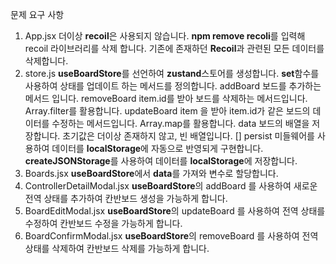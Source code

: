 문제 요구 사항
1. App.jsx
더이상 **recoil**은 사용되지 않습니다. **npm remove recoli**를 입력해 recoil 라이브러리를 삭제 합니다.
기존에 존재하던 **Recoil**과 관련된 모든 데이터를 삭제합니다.
2. store.js
**useBoardStore**를 선언하여 **zustand**스토어를 생성합니다.
**set**함수를 사용하여 상태를 업데이트 하는 메서드를 정의합니다.
addBoard 보드를 추가하는 메서드 입니다.
removeBoard item.id를 받아 보드를 삭제하는 메서드입니다. Array.filter를 활용합니다.
updateBoard item 을 받아 item.id가 같은 보드의 데이터를 수정하는 메서드입니다. Array.map를 활용합니다.
data 보드의 배열을 저장합니다. 초기값은 더이상 존재하지 않고, 빈 배열입니다. []
persist 미들웨어를 사용하여 데이터를 **localStorage**에 자동으로 반영되게 구현합니다.
**createJSONStorage**를 사용하여 데이터를 **localStorage**에 저장합니다.
3. Boards.jsx
**useBoardStore**에서 **data**를 가져와 변수로 할당합니다.
4. ControllerDetailModal.jsx
**useBoardStore**의 addBoard 를 사용하여 새로운 전역 상태를 추가하여 칸반보드 생성을 가능하게 합니다.
5. BoardEditModal.jsx
**useBoardStore**의 updateBoard 를 사용하여 전역 상태를 수정하여 칸반보드 수정을 가능하게 합니다.
6. BoardConfirmModal.jsx
**useBoardStore**의 removeBoard 를 사용하여 전역 상태를 삭제하여 칸반보드 삭제를 가능하게 합니다.
